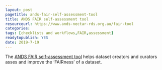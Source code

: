 ```yaml
---
layout: post 
pagetitle: ands-fair-self-assessment-tool
title: ANDS FAIR self-assessment tool 
resourceurl: https://www.ands-nectar-rds.org.au/fair-tool
categories: 
tags: [checklists and workflows,FAIR,assessment]
readytopublish: YES
date: 2019-7-19
---
```

The [ANDS FAIR self-assessment tool](https://www.ands-nectar-rds.org.au/fair-tool) helps dataset creators and curators asses and improve the ‘FAIRness’ of a dataset.